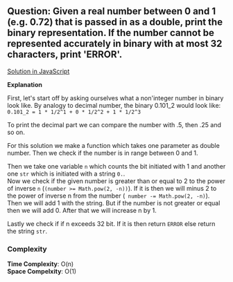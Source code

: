 ## Question: Given a real number between 0 and 1 (e.g. 0.72) that is passed in as a double, print the binary representation. If the number cannot be represented accurately in binary with at most 32 characters, print 'ERROR'.

[Solution in JavaScript](/Bit%20Manipulations/Binary%20to%20String/BinaryToString.js)

**Explanation**

First, let's start off by asking ourselves what a non'integer number in binary look like. By analogy to decimal number, the binary 0.101_2 would look like:
`0.101_2 = 1 * 1/2^1 + 0 * 1/2^2 + 1 * 1/2^3`

To print the decimal part we can compare the number with .5, then .25 and so on. <br>

For this solution we make a function which takes one parameter as double number. Then we check if the number is in range between 0 and 1. <br>

Then we take one variable `n` which counts the bit initiated with 1 and another one `str` which is initiated with a string `0.`. <br>
Now we check if the given number is greater than or equal to 2 to the power of inverse `n` (`(number >= Math.pow(2, -n))`). If it is then we will minus 2 to the power of inverse n from the number (` number -= Math.pow(2, -n)`). Then we will add 1 with the string. But if the number is not greater or equal then we will add 0. After that we will increase n by 1. <br>

Lastly we check if if n exceeds 32 bit. If it is then return `ERROR` else return the string `str`.

### Complexity
**Time Complexity**: O(n) <br>
**Space Compelxity**: O(1)



























